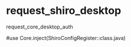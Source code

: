 # request_shiro_desktop
request_core_desktop_auth
 
 
 #use
 Core.inject(ShiroConfigRegister::class.java)
